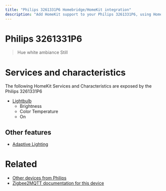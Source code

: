 ```yaml
---
title: "Philips 3261331P6 Homebridge/HomeKit integration"
description: "Add HomeKit support to your Philips 3261331P6, using Homebridge, Zigbee2MQTT and homebridge-z2m."
---
```

<!---
This file has been GENERATED using src/docgen/docgen.ts
DO NOT EDIT THIS FILE MANUALLY!
-->
# Philips 3261331P6
> Hue white ambiance Still


# Services and characteristics
The following HomeKit Services and Characteristics are exposed by
the Philips 3261331P6

* [Lightbulb](../../light.md)
  * Brightness
  * Color Temperature
  * On


## Other features
* [Adaptive Lighting](../../light.md)


# Related
* [Other devices from Philips](../index.md#philips)
* [Zigbee2MQTT documentation for this device](https://www.zigbee2mqtt.io/devices/3261331P6.html)
